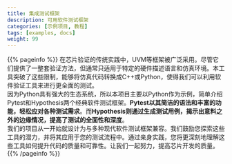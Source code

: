 ```yaml
---
title: 集成测试框架
description: 可用软件测试框架
categories: [示例项目, 教程]
tags: [examples, docs]
weight: 99
---
```


{{% pageinfo %}}
在芯片验证的传统实践中，UVM等框架被广泛采用。尽管它们提供了一整套验证方法，但通常只适用于特定的硬件描述语言和仿真环境。本工具突破了这些限制，能够将仿真代码转换成C++或Python，使得我们可以利用软件验证工具来进行更全面的测试。  
因为Python具有强大的生态系统，所以本项目主要以Python作为示例，简单介绍Pytest和Hypothesis两个经典软件测试框架。**Pytest以其简洁的语法和丰富的功能，轻松应对各种测试需求**。而**Hypothesis则通过生成测试用例，揭示出意料之外的边缘情况，提高了测试的全面性和深度**。  
我们的项目从一开始就设计为与多种现代软件测试框架兼容。我们鼓励您探索这些工具的潜力，并将其应用于您的测试流程中。通过亲身实践，您将更深刻地理解这些工具如何提升代码的质量和可靠性。让我们一起努力，提高芯片开发的质量。
{{% /pageinfo %}}
